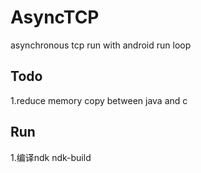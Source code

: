 AsyncTCP
========

asynchronous tcp run with android run loop

Todo
--------
1.reduce memory copy between java and c

Run
--------
1.编译ndk ndk-build

